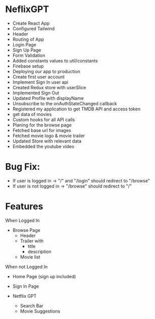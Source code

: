 # NeflixGPT

- Create React App
- Configured Tailwind
- Header
- Routing of App
- Login Page
- Sign Up Page
- Form Validation
- Added constants values to util/constants
- Firebase setup
- Deploying our app to production
- Create first user account
- Implement Sign In user api
- Created Redux store with userSlice
- Implemented Sign Out
- Updated Profile with displayName
- Unsubscribe to the onAuthStateChanged callback
- Registered my application to get TMDB API and access token
- get data of movies
- Custom hooks for all API calls
- Planing for the browse page
- Fetched base url for images
- Fetched movie logo & movie trailer
- Updated Store with relevant data
- Embedded the youtube video

# Bug Fix: 
- If user is logged in -> "/" and "/login" should redirect to "/browse"
- If user is not logged in -> "/browse" should redirect to "/"

# Features
When Logged In
- Browse Page
  - Header
  - Trailer with
    - title
    - description
  - Movie list

When not Logged In
- Home Page (sign up included)
- Sign In Page

- Netflix GPT
  - Search Bar
  - Movie Suggestions
